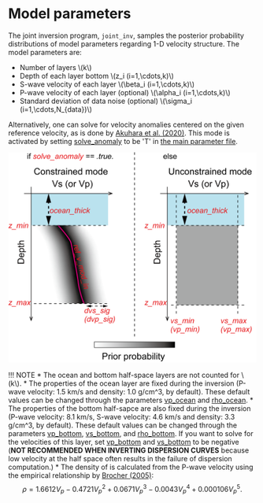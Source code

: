 # Model parameters

The joint inversion program, `joint_inv`,  samples the posterior probability distributions of model parameters regarding 1-D velocity structure. The model parameters are:
 
* Number of layers \\(k\\)
* Depth of each layer bottom \\(z_i (i=1,\cdots,k)\\)
* S-wave velocity of each layer \\(\beta_i (i=1,\cdots,k)\\)
* P-wave velocity of each layer (optional) \\(\alpha_i (i=1,\cdots,k)\\)
* Standard deviation of data noise (optional) \\(\sigma_i (i=1,\cdots,N_{data})\\)


Alternatively, one can solve for velocity anomalies centered on the given reference velocity, as is done by [Akuhara et al. (2020)](https://doi.org/10.1029/2020GL088280). This mode is activated by setting [solve_anomaly](parameter_list.md#solve_anomaly) to be 'T' in [the main parameter file](main_parameter_file.md). 

![prior probability](./img/model_prior.png)



!!! NOTE
    * The ocean and bottom half-space layers are not counted for \\(k\\).
    * The properties of the ocean layer are fixed during the inversion (P-wave velocity: 1.5 km/s and density: 1.0 g/cm^3, by default). These default values can be changed through the parameters [vp_ocean](parameter_list.md#vp_ocean) and [rho_ocean](parameter_list.md#rho_ocean).
    * The properties of the bottom half-sapce are also fixed during the inversion (P-wave velocity: 8.1 km/s, S-wave velocity: 4.6 km/s and density: 3.3 g/cm^3, by default). These default values can be changed through the parameters [vp_bottom](parameter_list.md#vp_bottom), [vs_bottom](parameter_list.md#vs_bottom), and [rho_bottom](parameter_list.md#rho_bottom). If you want to solve for the velocities of this layer, set [vp_bottom](parameter_list.md#vp_bottom) and [vs_bottom](parameter_list.md#vs_bottom) to be negative (__NOT RECOMMENDED WHEN INVERTING DISPERSION CURVES__ because low velocity at the half space often results in the failure of dispersion computation.)
    * The density of is calculated from the P-wave velocity using the empirical relationship by [Brocher (2005)](https://doi.org/10.1785/0120050077):
    $$
     \rho = 1.6612V_p-0.4721V_p^2+0.0671V_p^3-0.0043V_p^4+0.000106V_p^5.
    $$
